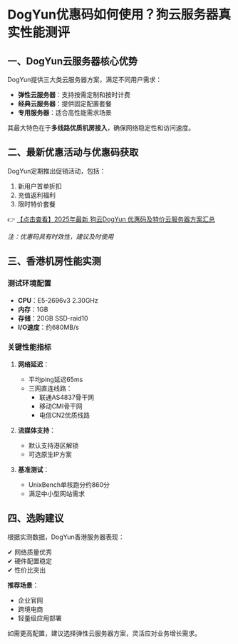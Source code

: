 # DogYun优惠码如何使用？狗云服务器真实性能测评

## 一、DogYun云服务器核心优势

DogYun提供三大类云服务器方案，满足不同用户需求：

- **弹性云服务器**：支持按需定制和按时计费
- **经典云服务器**：提供固定配置套餐
- **专用服务器**：适合高性能需求场景

其最大特色在于**多线路优质机房接入**，确保网络稳定性和访问速度。

## 二、最新优惠活动与优惠码获取

DogYun定期推出促销活动，包括：

1. 新用户首单折扣
2. 充值返利福利
3. 限时特价套餐

👉 [【点击查看】2025年最新 狗云DogYun 优惠码及特价云服务器方案汇总](https://bit.ly/DogYun)

*注：优惠码具有时效性，建议及时使用*

## 三、香港机房性能实测

### 测试环境配置
- **CPU**：E5-2696v3 2.30GHz
- **内存**：1GB
- **存储**：20GB SSD-raid10
- **I/O速度**：约680MB/s

### 关键性能指标
1. **网络延迟**：
   - 平均ping延迟65ms
   - 三网直连线路：
     - 联通AS4837骨干网
     - 移动CMI骨干网
     - 电信CN2优质线路

2. **流媒体支持**：
   - 默认支持港区解锁
   - 可选原生IP方案

3. **基准测试**：
   - UnixBench单核跑分约860分
   - 满足中小型网站需求

## 四、选购建议

根据实测数据，DogYun香港服务器表现：

✔ 网络质量优秀  
✔ 硬件配置稳定  
✔ 性价比突出  

**推荐场景**：
- 企业官网
- 跨境电商
- 轻量级应用部署

如需更高配置，建议选择弹性云服务器方案，灵活应对业务增长需求。